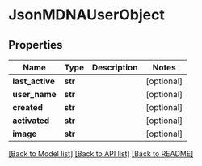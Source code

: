 # JsonMDNAUserObject


## Properties
Name | Type | Description | Notes
------------ | ------------- | ------------- | -------------
**last_active** | **str** |  | [optional] 
**user_name** | **str** |  | [optional] 
**created** | **str** |  | [optional] 
**activated** | **str** |  | [optional] 
**image** | **str** |  | [optional] 

[[Back to Model list]](../README.md#documentation-for-models) [[Back to API list]](../README.md#documentation-for-api-endpoints) [[Back to README]](../README.md)


